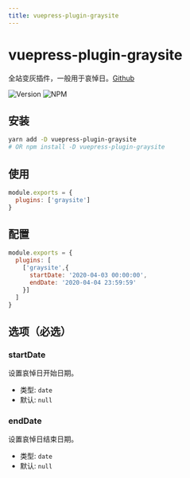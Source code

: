 ```yaml
---
title: vuepress-plugin-graysite
---
```


# vuepress-plugin-graysite

全站变灰插件，一般用于哀悼日。[Github](https://github.com/zpfz/vuepress-plugin-graysite)

![Version](https://img.shields.io/github/package-json/v/zpfz/vuepress-plugin-graysite?style=flat-square)
![NPM](https://img.shields.io/npm/l/vuepress-plugin-graysite?style=flat-square)


## 安装

```sh
yarn add -D vuepress-plugin-graysite
# OR npm install -D vuepress-plugin-graysite
```

## 使用

```js
module.exports = {
  plugins: ['graysite']
}
```
## 配置
```js
module.exports = {
  plugins: [
    ['graysite',{
      startDate: '2020-04-03 00:00:00',
      endDate: '2020-04-04 23:59:59'
    }]
  ]
}
```

## 选项（必选）

### startDate
设置哀悼日开始日期。  
- 类型: `date`
- 默认: `null`   


### endDate
设置哀悼日结束日期。  
- 类型: `date`
- 默认: `null`    
